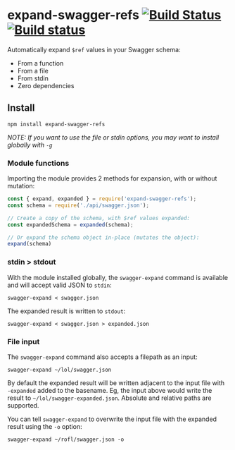 # expand-swagger-refs [![Build Status](https://travis-ci.org/duncanhall/expand-swagger-refs.svg?branch=2.0.0)](https://travis-ci.org/duncanhall/expand-swagger-refs) [![Build status](https://ci.appveyor.com/api/projects/status/40f8sb9gu9s8to5v?svg=true)](https://ci.appveyor.com/project/duncanhall/expand-swagger-refs)
Automatically expand `$ref` values in your Swagger schema:

 - From a function
 - From a file
 - From stdin
 - Zero dependencies

## Install
```
npm install expand-swagger-refs
```
_NOTE: If you want to use the file or stdin options, you may want to install globally with `-g`_

### Module functions
Importing the module provides 2 methods for expansion, with or without mutation:  
```javascript
const { expand, expanded } = require('expand-swagger-refs');
const schema = require('./api/swagger.json');

// Create a copy of the schema, with $ref values expanded: 
const expandedSchema = expanded(schema);

// Or expand the schema object in-place (mutates the object):
expand(schema)
```

### stdin > stdout
With the module installed globally, the `swagger-expand` command is available and will accept valid JSON to `stdin`:
```
swagger-expand < swagger.json
```
The expanded result is written to `stdout`:
```
swagger-expand < swagger.json > expanded.json
```
### File input
The `swagger-expand` command also accepts a filepath as an input:
```
swagger-expand ~/lol/swagger.json
```
By default the expanded result will be written adjacent to the input file with `-expanded` added to the basename. Eg, the input above would write the result to `~/lol/swagger-expanded.json`. Absolute and relative paths are supported.

You can tell `swagger-expand` to overwrite the input file with the expanded result using the `-o` option:
```
swagger-expand ~/rofl/swagger.json -o
```


